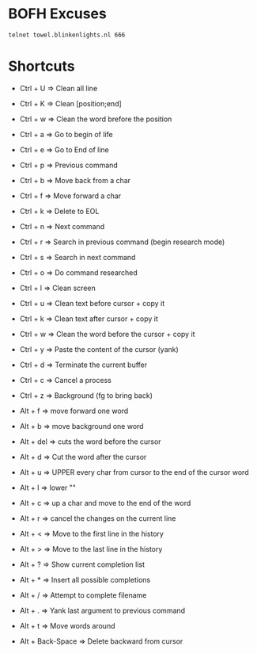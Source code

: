 BOFH Excuses
============

  `telnet towel.blinkenlights.nl 666`

Shortcuts
==============

- Ctrl + U => Clean all line
- Ctrl + K => Clean [position;end]
- Ctrl + w => Clean the word brefore the position
- Ctrl + a => Go to begin of life
- Ctrl + e => Go to End of line
- Ctrl + p => Previous command
- Ctrl + b => Move back from a char
- Ctrl + f => Move forward a char
- Ctrl + k => Delete to EOL
- Ctrl + n => Next command
- Ctrl + r => Search in previous command (begin research mode)
- Ctrl + s => Search in next command
- Ctrl + o => Do command researched
- Ctrl + l => Clean screen
- Ctrl + u => Clean text before cursor + copy it
- Ctrl + k => Clean text after cursor + copy it
- Ctrl + w => Clean the word before the cursor + copy it
- Ctrl + y => Paste the content  of the cursor (yank)
- Ctrl + d => Terminate the current buffer
- Ctrl + c => Cancel a process
- Ctrl + z => Background (fg to bring back)

- Alt + f => move forward one word
- Alt + b => move background one word
- Alt + del => cuts the word before the cursor
- Alt + d => Cut the word after the cursor
- Alt + u => UPPER every char from cursor to the end of the cursor word
- Alt + l => lower ""
- Alt + c => up a char and move to the end of the word
- Alt + r => cancel the changes on the current line
- Alt + < => Move to the first line in the history
- Alt + > => Move to the last line in the history
- Alt + ? => Show current completion list
- Alt + * => Insert all possible completions
- Alt + / => Attempt to complete filename
- Alt + . => Yank last argument to previous command
- Alt + t => Move words around
- Alt + Back-Space => Delete backward from cursor
